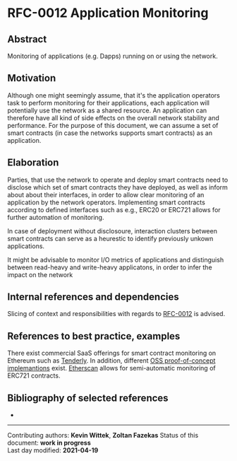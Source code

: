 # RFC-0012 Application Monitoring

## Abstract

Monitoring of applications (e.g. Dapps) running on or using the network.
    
## Motivation

Although one might seemingly assume, that it's the application operators task to perform monitoring for their applications, each application will potentially use the network as a shared resource.
An application can therefore have all kind of side effects on the overall network stability and performance.
For the purpose of this document, we can assume a set of smart contracts (in case the networks supports smart contracts) as an application.
    
## Elaboration

Parties, that use the network to operate and deploy smart contracts need to disclose which set of smart contracts they have deployed, as well as inform about about their interfaces, in order to allow clear monitoring of an application by the network operators.
Implementing smart contracts according to defined interfaces such as e.g., ERC20 or ERC721 allows for further automation of monitoring.

In case of deployment without disclosoure, interaction clusters between smart contracts can serve as a heurestic to identify previously unkown applications. 

It might be advisable to monitor I/O metrics of applications and distinguish between read-heavy and write-heavy applicatons, in order to infer the impact on the network
    
## Internal references and dependencies

Slicing of context and responsibilities with regards to [RFC-0012](RFC-0012.md) is advised.
    
## References to best practice, examples  

There exist commercial SaaS offerings for smart contract monitoring on Ethereum such as [Tenderly](https://tenderly.co/).
In addition, different [OSS proof-of-concept implemantions](https://github.com/Neufund/smart-contract-watch) exist.
[Etherscan](https://etherscan.io/tokens-nft) allows for semi-automatic monitoring of ERC721 contracts.

	
## Bibliography of selected references

-

________

Contributing authors: **Kevin Wittek**, **Zoltan Fazekas**
Status of this document: **work in progress**  
Last day modified: **2021-04-19**